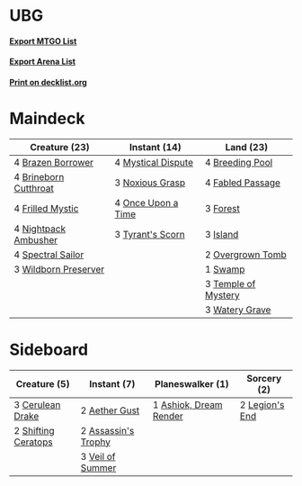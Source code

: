# UBG

#### [Export MTGO List](../collection/UBG/UBG.txt)
#### [Export Arena List](../collection/UBG/UBG_arena.txt)
#### [Print on decklist.org](http://decklist.org/?deckmain=4%09Brazen%20Borrower%0A4%09Breeding%20Pool%0A4%09Brineborn%20Cutthroat%0A4%09Fabled%20Passage%0A3%09Forest%0A4%09Frilled%20Mystic%0A3%09Island%0A4%09Mystical%20Dispute%0A4%09Nightpack%20Ambusher%0A3%09Noxious%20Grasp%0A4%09Once%20Upon%20a%20Time%0A2%09Overgrown%20Tomb%0A4%09Spectral%20Sailor%0A1%09Swamp%0A3%09Temple%20of%20Mystery%0A3%09Tyrant's%20Scorn%0A3%09Watery%20Grave%0A3%09Wildborn%20Preserver&deckside=2%09Aether%20Gust%0A1%09Ashiok,%20Dream%20Render%0A2%09Assassin's%20Trophy%0A3%09Cerulean%20Drake%0A2%09Legion's%20End%0A2%09Shifting%20Ceratops%0A3%09Veil%20of%20Summer)
# Maindeck

|                                         Creature (23)                                          |                                        Instant (14)                                         |                                          Land (23)                                           |
|------------------------------------------------------------------------------------------------|---------------------------------------------------------------------------------------------|----------------------------------------------------------------------------------------------|
|4 [Brazen Borrower](http://gatherer.wizards.com/Pages/Card/Details.aspx?multiverseid=473001)    |4 [Mystical Dispute](http://gatherer.wizards.com/Pages/Card/Details.aspx?multiverseid=473020)|4 [Breeding Pool](http://gatherer.wizards.com/Pages/Card/Details.aspx?multiverseid=97088)     |
|4 [Brineborn Cutthroat](http://gatherer.wizards.com/Pages/Card/Details.aspx?multiverseid=466804)|3 [Noxious Grasp](http://gatherer.wizards.com/Pages/Card/Details.aspx?multiverseid=466864)   |4 [Fabled Passage](http://gatherer.wizards.com/Pages/Card/Details.aspx?multiverseid=473206)   |
|4 [Frilled Mystic](http://gatherer.wizards.com/Pages/Card/Details.aspx?multiverseid=457318)     |4 [Once Upon a Time](http://gatherer.wizards.com/Pages/Card/Details.aspx?multiverseid=473131)|3 [Forest](http://gatherer.wizards.com/Pages/Card/Details.aspx?multiverseid=439860)           |
|4 [Nightpack Ambusher](http://gatherer.wizards.com/Pages/Card/Details.aspx?multiverseid=466939) |3 [Tyrant's Scorn](http://gatherer.wizards.com/Pages/Card/Details.aspx?multiverseid=461152)  |3 [Island](http://gatherer.wizards.com/Pages/Card/Details.aspx?multiverseid=439857)           |
|4 [Spectral Sailor](http://gatherer.wizards.com/Pages/Card/Details.aspx?multiverseid=466830)    |                                                                                             |2 [Overgrown Tomb](http://gatherer.wizards.com/Pages/Card/Details.aspx?multiverseid=405103)   |
|3 [Wildborn Preserver](http://gatherer.wizards.com/Pages/Card/Details.aspx?multiverseid=473144) |                                                                                             |1 [Swamp](http://gatherer.wizards.com/Pages/Card/Details.aspx?multiverseid=439858)            |
|                                                                                                |                                                                                             |3 [Temple of Mystery](http://gatherer.wizards.com/Pages/Card/Details.aspx?multiverseid=373571)|
|                                                                                                |                                                                                             |3 [Watery Grave](http://gatherer.wizards.com/Pages/Card/Details.aspx?multiverseid=405114)     |


# Sideboard

|                                         Creature (5)                                         |                                         Instant (7)                                          |                                        Planeswalker (1)                                         |                                       Sorcery (2)                                       |
|----------------------------------------------------------------------------------------------|----------------------------------------------------------------------------------------------|-------------------------------------------------------------------------------------------------|-----------------------------------------------------------------------------------------|
|3 [Cerulean Drake](http://gatherer.wizards.com/Pages/Card/Details.aspx?multiverseid=466807)   |2 [Aether Gust](http://gatherer.wizards.com/Pages/Card/Details.aspx?multiverseid=466796)      |1 [Ashiok, Dream Render](http://gatherer.wizards.com/Pages/Card/Details.aspx?multiverseid=461155)|2 [Legion's End](http://gatherer.wizards.com/Pages/Card/Details.aspx?multiverseid=466860)|
|2 [Shifting Ceratops](http://gatherer.wizards.com/Pages/Card/Details.aspx?multiverseid=466948)|2 [Assassin's Trophy](http://gatherer.wizards.com/Pages/Card/Details.aspx?multiverseid=452902)|                                                                                                 |                                                                                         |
|                                                                                              |3 [Veil of Summer](http://gatherer.wizards.com/Pages/Card/Details.aspx?multiverseid=466952)   |                                                                                                 |                                                                                         |

